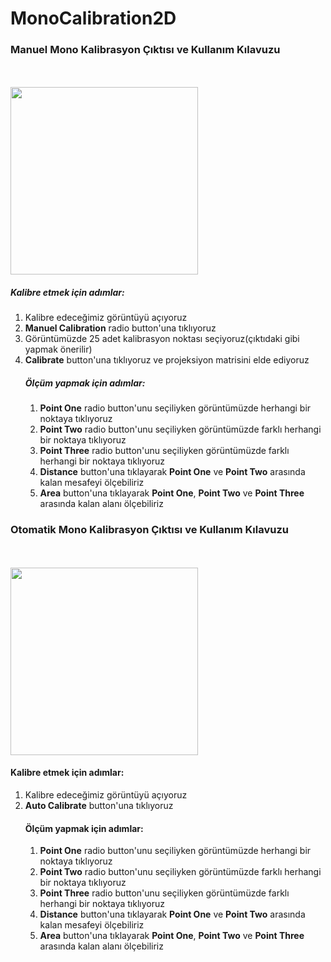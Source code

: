 # MonoCalibration2D

<h3>Manuel Mono Kalibrasyon Çıktısı ve Kullanım Kılavuzu</h3></br></br>
<img src="https://media.giphy.com/media/U8HBSlwWLNDY287x42/giphy.gif" weight="500" height="300">

<h5>Kalibre etmek için adımlar:</h5>
<ol>
  <li>Kalibre edeceğimiz görüntüyü açıyoruz</li>
  <li><b>Manuel Calibration</b> radio button'una tıklıyoruz</li>
  <li>Görüntümüzde 25 adet kalibrasyon noktası seçiyoruz(çıktıdaki gibi yapmak önerilir)</li>
  <li><b>Calibrate</b> button'una tıklıyoruz ve projeksiyon matrisini elde ediyoruz</li>
  <h5>Ölçüm yapmak için adımlar:</h5>
<ol>
  <li><b>Point One</b> radio button'unu seçiliyken görüntümüzde herhangi bir noktaya tıklıyoruz</li>
  <li><b>Point Two</b> radio button'unu seçiliyken görüntümüzde farklı herhangi bir noktaya tıklıyoruz</li>
  <li><b>Point Three</b> radio button'unu seçiliyken görüntümüzde farklı herhangi bir noktaya tıklıyoruz</li>
  <li><b>Distance</b> button'una tıklayarak <b>Point One</b> ve <b>Point Two</b> arasında kalan mesafeyi ölçebiliriz</li>
  <li><b>Area</b> button'una tıklayarak <b>Point One</b>, <b>Point Two</b> ve <b>Point Three</b> arasında kalan alanı ölçebiliriz</li>
</ol>
</ol> 


<h3>Otomatik Mono Kalibrasyon Çıktısı ve Kullanım Kılavuzu</h3></br></br>
<img src="https://media.giphy.com/media/U1xfgYVPXzJU5SXwOd/giphy.gif" weight="500" height="300">

<h4>Kalibre etmek için adımlar:</h4>
<ol>
  <li>Kalibre edeceğimiz görüntüyü açıyoruz</li>
  <li><b>Auto Calibrate</b> button'una tıklıyoruz</li>
  <h4>Ölçüm yapmak için adımlar:</h4>
<ol>
  <li><b>Point One</b> radio button'unu seçiliyken görüntümüzde herhangi bir noktaya tıklıyoruz</li>
  <li><b>Point Two</b> radio button'unu seçiliyken görüntümüzde farklı herhangi bir noktaya tıklıyoruz</li>
  <li><b>Point Three</b> radio button'unu seçiliyken görüntümüzde farklı herhangi bir noktaya tıklıyoruz</li>
  <li><b>Distance</b> button'una tıklayarak <b>Point One</b> ve <b>Point Two</b> arasında kalan mesafeyi ölçebiliriz</li>
  <li><b>Area</b> button'una tıklayarak <b>Point One</b>, <b>Point Two</b> ve <b>Point Three</b> arasında kalan alanı ölçebiliriz</li>
</ol>
</ol>  
